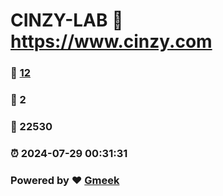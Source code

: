 # CINZY-LAB :link: https://www.cinzy.com 
### :page_facing_up: [12](https://www.cinzy.com/tag.html) 
### :speech_balloon: 2 
### :hibiscus: 22530 
### :alarm_clock: 2024-07-29 00:31:31 
### Powered by :heart: [Gmeek](https://github.com/Meekdai/Gmeek)
